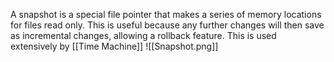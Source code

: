 A snapshot is a special file pointer that makes a series of memory locations for files read only. This is useful because any further changes will then save as incremental changes, allowing a rollback feature.
This is used extensively by [[Time Machine]]
![[Snapshot.png]]